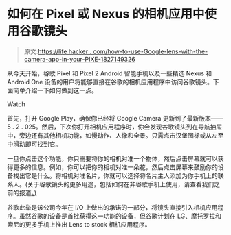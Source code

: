 # 如何在 Pixel 或 Nexus 的相机应用中使用谷歌镜头

> 原文:[https://life hacker . com/how-to-use-Google-lens-with-the-camera-app-in-your-PIXE-1827149326](https://lifehacker.com/how-to-use-google-lens-with-the-camera-app-in-your-pixe-1827149326)

从今天开始，谷歌 Pixel 和 Pixel 2 Android 智能手机以及一些精选 Nexus 和 Android One 设备的用户将能够直接在谷歌的相机应用程序中访问谷歌镜头。下面简单介绍一下如何做到这一点。

Watch

首先，打开 Google Play，确保你已经将 Google Camera 更新到了最新版本——5 . 2 . 025。然后，下次你打开相机应用程序时，你会发现谷歌镜头列在导航抽屉中，旁边还有其他相机功能，如慢动作、人像和全景。只需点击汉堡图标或从左至中滑动即可找到它。

一旦你点击这个功能，你只需要将你的相机对准一个物体，然后点击屏幕就可以获得更多的信息。例如，你可以把你的相机对准一朵花，然后点击屏幕来鼓励你的设备找出它是什么。将相机对准名片，你就可以选择将名片主人添加为你手机上的联系人。(关于谷歌镜头的更多用途，包括如何在非谷歌手机上使用，请查看我们之前的报道[。)](https://lifehacker.com/how-to-get-started-on-google-lens-1823555694#_ga=2.151626745.1549788881.1529935829-396842925.1520800403)

谷歌此举是该公司今年在 I/O 上做出的承诺的一部分，将镜头直接引入相机应用程序。虽然谷歌的设备是首批获得这一功能的设备，但谷歌计划在 LG、摩托罗拉和索尼的更多手机上推出 Lens to stock 相机应用程序。